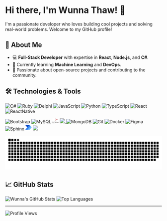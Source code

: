 # Hi there, I'm Wunna Thaw! 👋

I'm a passionate developer who loves building cool projects and solving real-world problems. Welcome to my GitHub profile!


## 🚀 About Me

- 💻 **Full-Stack Developer** with expertise in **React**, **Node.js**, and **C#**.
- 🌱 Currently learning **Machine Learning** and **DevOps**.
- 🎯 Passionate about open-source projects and contributing to the community.



## 🛠️ Technologies & Tools

![C#](https://img.shields.io/badge/-C%23-239120?style=flat&logo=c-sharp&logoColor=white)
![Ruby](https://img.shields.io/badge/-Ruby-CC342D?style=flat&logo=ruby&logoColor=white)
![Delphi](https://img.shields.io/badge/-Delphi-EE1F35?style=flat&logo=delphi&logoColor=white)
![JavaScript](https://img.shields.io/badge/-JavaScript-F7DF1E?style=flat&logo=javascript&logoColor=black)
![Python](https://img.shields.io/badge/-Python-3776AB?style=flat&logo=python&logoColor=white)
![TypeScript](https://img.shields.io/badge/-TypeScript-3178C6?style=flat&logo=typescript&logoColor=white)
![React](https://img.shields.io/badge/-React-61DAFB?style=flat&logo=react&logoColor=black)
![ReactNative](https://img.shields.io/badge/-ReactNative-61DAFB?style=flat&logo=react&logoColor=black)
<!--
![HTML5](https://img.shields.io/badge/-HTML5-E34F26?style=flat&logo=html5&logoColor=white)
![CSS3](https://img.shields.io/badge/-CSS3-1572B6?style=flat&logo=css3&logoColor=white)
-->
![Bootstrap](https://img.shields.io/badge/-Bootstrap-7952B3?style=flat&logo=bootstrap&logoColor=white)
![MySQL](https://img.shields.io/badge/-MySQL-4479A1?style=flat&logo=mysql&logoColor=white)
<img src="https://raw.githubusercontent.com/wunnathaw/wunnathaw/master/img/microsoft-sql-server-seeklogo.svg" alt="Microsoft SQL Server Logo" width="20">
<a href="https://www.microsoft.com/en-us/sql-server">
    <img src="https://img.shields.io/badge/-Microsoft%20SQL%20Server-CC2927?style=flat&logoColor=white">
</a>
![MongoDB](https://img.shields.io/badge/-MongoDB-47A248?style=flat&logo=mongodb&logoColor=white)
![Git](https://img.shields.io/badge/-Git-F05032?style=flat&logo=git&logoColor=white)
![Docker](https://img.shields.io/badge/-Docker-2496ED?style=flat&logo=docker&logoColor=white)
![Figma](https://img.shields.io/badge/-Figma-F24E1E?style=flat&logo=figma&logoColor=white)
![Sphinx](https://img.shields.io/badge/-Sphinx-0A4466?style=flat&logo=sphinx&logoColor=white)
<img src="https://raw.githubusercontent.com/wunnathaw/wunnathaw/master/img/microsoft-power-automate-seeklogo.svg" alt="Power Automate Logo" width="20">
<a href="https://powerautomate.microsoft.com/">
    <img src="https://img.shields.io/badge/-Power%20Automate-0078D4?style=flat&logoColor=white">
</a>
    


![Snake Animation](img/contribution-grid-snake.svg)



## 📈 GitHub Stats

![Wunna's GitHub Stats](https://github-readme-stats.vercel.app/api?username=wunnathaw&show_icons=true&theme=ambient_gradient)
![Top Languages](https://github-readme-stats.vercel.app/api/top-langs/?username=wunnathaw&layout=compact&theme=ambient_gradient)

<!-- 
---
[![LinkedIn](https://img.shields.io/badge/-LinkedIn-0A66C2?style=flat&logo=linkedin&logoColor=white)](https://www.linkedin.com/in/wunnathaw) 
[![Twitter](https://img.shields.io/badge/-Twitter-1DA1F2?style=flat&logo=twitter&logoColor=white)](https://twitter.com/wunnathaw) 
[![GitHub](https://img.shields.io/badge/-GitHub-181717?style=flat&logo=github&logoColor=white)](https://github.com/wunnathaw)
-->

---

![Profile Views](https://komarev.com/ghpvc/?username=wunnathaw&color=blueviolet)


<!--
⭐️ From 
[Wunna Thaw](https://github.com/wunnathaw)

[![GitHub](https://img.shields.io/badge/-GitHub-181717?style=flat&logo=github&logoColor=white)](https://github.com/wunnathaw)
-->
